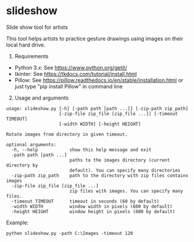 # slideshow
Slide show tool for artists

This tool helps artists to practice gesture drawings using images on their local hard drive.

1. Requirements

- Python 3.x: See https://www.python.org/getit/
- tkinter: See https://tkdocs.com/tutorial/install.html
- Pillow: See https://pillow.readthedocs.io/en/stable/installation.html or just type "pip install Pillow" in command line

2. Usage and arguments

```
usage: slideshow.py [-h] [-path path [path ...]] [-zip-path zip_path]
                    [-zip-file zip_file [zip_file ...]] [-timeout TIMEOUT]
                    [-width WIDTH] [-height HEIGHT]

Rotate images from directory in given timeout.

optional arguments:
  -h, --help            show this help message and exit
  -path path [path ...]
                        paths to the images directory (current directory by
                        default). You can specify many directories
  -zip-path zip_path    path to the directory with zip files contains images
  -zip-file zip_file [zip_file ...]
                        zip files with images. You can specify many files.
  -timeout TIMEOUT      timeout in seconds (60 by default)
  -width WIDTH          window width in pixels (600 by default)
  -height HEIGHT        window height in pixels (800 by default)
  ```

Example: 
```
python slideshow.py -path C:\Images -timeout 120
```
